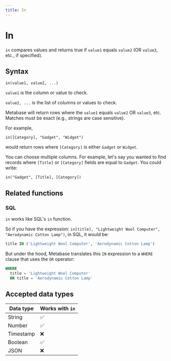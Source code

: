```yaml
---
title: In
---
```


# In

`in` compares values and returns true if `value1` equals `value2` (OR `value3`, etc., if specified).

## Syntax

```
in(value1, value2, ...)
```

`value1` is the column or value to check.

`value2, ...` is the list of columns or values to check.

Metabase will return rows where the `value1` equals `value2` OR `value3`, etc. Matches must be exact (e.g., strings are case sensitive).

For example,

```
in([Category], "Gadget", "Widget")
```

would return rows where `[Category]` is either `Gadget` or `Widget`.

You can choose multiple columns. For example, let's say you wanted to find records where `[Title]` or `[Category]` fields are equal to `Gadget`. You could write:

```
in("Gadget", [Title], [Category])
```

## Related functions

### SQL

`in` works like SQL's `in` function.

So if you have the expression: `in[title], "Lightweight Wool Computer", "Aerodynamic Cotton Lamp")`, in SQL, it would be:

```sql
title IN ('Lightweight Wool Computer', 'Aerodynamic Cotton Lamp')
```

But under the hood, Metabase translates this `IN` expression to a `WHERE` clause that uses the `OR` operator:

```sql
WHERE
  title = 'Lightweight Wool Computer'
  OR title = 'Aerodynamic Cotton Lamp'
```

## Accepted data types

| Data type | Works with `in` |
| --------- | --------------- |
| String    | ✅              |
| Number    | ✅              |
| Timestamp | ❌              |
| Boolean   | ✅              |
| JSON      | ❌              |
